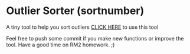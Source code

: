 # Outlier Sorter (sortnumber)

A tiny tool to help you sort outliers
[CLICK HERE](https://sharteeya.github.io/sortnumber/) to use this tool

Feel free to push some commit if you make new functions or improve the tool.
Have a good time on RM2 homework. ;\)
